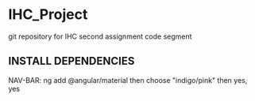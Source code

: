 # IHC_Project
git repository for IHC second assignment code segment



## INSTALL DEPENDENCIES

NAV-BAR: ng add @angular/material then choose "indigo/pink" then yes, yes